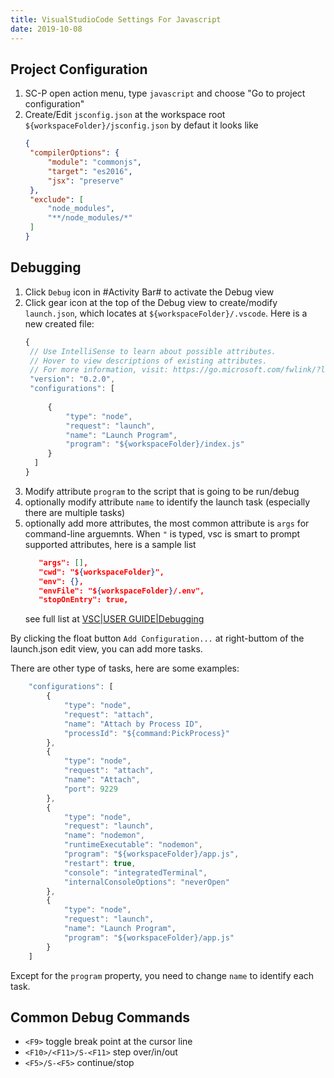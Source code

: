 ```yaml
---
title: VisualStudioCode Settings For Javascript
date: 2019-10-08
---
```


## Project Configuration
1. SC-P open action menu, type ```javascript``` and choose "Go to project configuration"
1. Create/Edit ``jsconfig.json`` at the workspace root ``${workspaceFolder}/jsconfig.json``
   by defaut it looks like
   ```json
   {
    "compilerOptions": {
        "module": "commonjs",
        "target": "es2016",
        "jsx": "preserve"
    },
    "exclude": [
        "node_modules",
        "**/node_modules/*"
    ]
   }
   ```

## Debugging
1. Click ``Debug`` icon in #Activity Bar# to activate the Debug view
1. Click gear icon at the top of the Debug view to create/modify ``launch.json``,
   which locates at ``${workspaceFolder}/.vscode``.
   Here is a new created file:
   ```js
   {
    // Use IntelliSense to learn about possible attributes.
    // Hover to view descriptions of existing attributes.
    // For more information, visit: https://go.microsoft.com/fwlink/?linkid=830387
    "version": "0.2.0",
    "configurations": [
        
        {
            "type": "node",
            "request": "launch",
            "name": "Launch Program",
            "program": "${workspaceFolder}/index.js"
        }
     ]
   }
   ```
1. Modify attribute ``program`` to the script that is going to be run/debug
1. optionally modify attribute ``name`` to identify the launch task (especially there are multiple tasks)
1. optionally add more attributes, the most common attribute is ``args`` for command-line arguemnts.
   When ``"`` is typed, vsc is smart to prompt supported attributes, here is a sample list
   ```json
      "args": [],
      "cwd": "${workspaceFolder}",
      "env": {},
      "envFile": "${workspaceFolder}/.env",
      "stopOnEntry": true,
   ```
   see full list at [VSC|USER GUIDE|Debugging](https://code.visualstudio.com/docs/editor/debugging#_launch-configurations)

By clicking the float button ``Add Configuration...`` at right-buttom of the launch.json edit view, you can add more tasks.

There are other type of tasks, here are some examples:
````js
    "configurations": [
        {
            "type": "node",
            "request": "attach",
            "name": "Attach by Process ID",
            "processId": "${command:PickProcess}"
        },
        {
            "type": "node",
            "request": "attach",
            "name": "Attach",
            "port": 9229
        },
        {
            "type": "node",
            "request": "launch",
            "name": "nodemon",
            "runtimeExecutable": "nodemon",
            "program": "${workspaceFolder}/app.js",
            "restart": true,
            "console": "integratedTerminal",
            "internalConsoleOptions": "neverOpen"
        },
        {
            "type": "node",
            "request": "launch",
            "name": "Launch Program",
            "program": "${workspaceFolder}/app.js"
        }
    ]
````

Except for the ``program`` property, you need to change ``name`` to identify each task.



## Common Debug Commands

* ``<F9>`` toggle break point at the cursor line
* ``<F10>/<F11>/S-<F11>`` step over/in/out
* ``<F5>/S-<F5>`` continue/stop